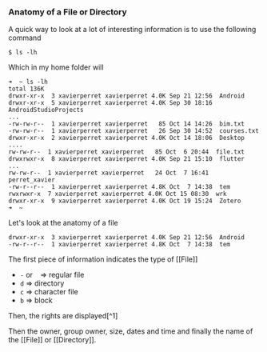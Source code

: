 ### Anatomy of a File or Directory

A quick way to look at a lot of interesting information is to use the following command

```shell
$ ls -lh
```

Which in my home folder will

```shell
➜  ~ ls -lh
total 136K
drwxr-xr-x  3 xavierperret xavierperret 4.0K Sep 21 12:56  Android
drwxr-xr-x  5 xavierperret xavierperret 4.0K Sep 30 18:16  AndroidStudioProjects
...
-rw-rw-r--  1 xavierperret xavierperret   85 Oct 14 14:26  bim.txt
-rw-rw-r--  1 xavierperret xavierperret   26 Sep 30 14:52  courses.txt
drwxr-xr-x  2 xavierperret xavierperret 4.0K Oct 14 18:06  Desktop
....
rw-rw-r--  1 xavierperret xavierperret   85 Oct  6 20:44  file.txt
drwxrwxr-x  8 xavierperret xavierperret 4.0K Sep 21 15:10  flutter
...
rw-rw-r--  1 xavierperret xavierperret   24 Oct  7 16:41  perret_xavier
-rw-r--r--  1 xavierperret xavierperret 4.8K Oct  7 14:38  tem
rwxrwxr-x  7 xavierperret xavierperret 4.0K Oct 15 08:30  wrk
drwxr-xr-x  9 xavierperret xavierperret 4.0K Oct 19 15:24  Zotero
➜  ~ 
```

Let's look at the anatomy of a file

```shell
drwxr-xr-x  3 xavierperret xavierperret 4.0K Sep 21 12:56  Android
-rw-r--r--  1 xavierperret xavierperret 4.8K Oct  7 14:38  tem
```

The first piece of information indicates the type of [[File]]

- `-` or ` ` => regular file
- `d` => directory
- `c` => character file
- `b` => block

Then, the rights are displayed[^1]

Then the owner, group owner, size, dates and time and finally the name of the [[File]] or [[Directory]].
